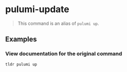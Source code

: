 # pulumi-update

> This command is an alias of `pulumi up`.

## Examples

### View documentation for the original command

```bash
tldr pulumi up
```
